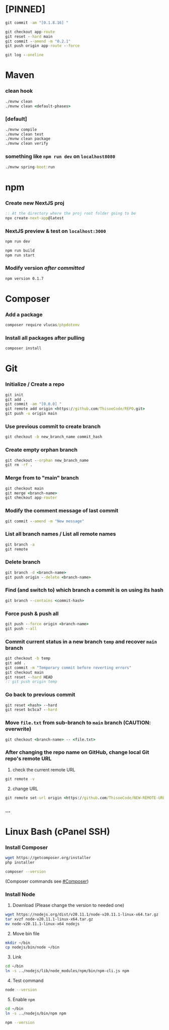 # [PINNED]
```bat
git commit -am "[0.1.8.16] "

git checkout app-route
git reset --hard main
git commit --amend -m "0.2.1"
git push origin app-route --force

git log --oneline
```



# Maven
### clean hook
```bat
./mvnw clean
./mvnw clean <default-phases>
```

### [default]
```bat
./mvnw compile
./mvnw clean test
./mvnw clean package
./mvnw clean verify
```

### something like `npm run dev` on `localhost8080`
```bat
./mvnw spring-boot:run
```



# npm
### Create new NextJS proj
```bat
:: At the directory where the proj root folder going to be
npx create-next-app@latest
```

### NextJS preview & test on `localhost:3000`
```bat
npm run dev

npm run build
npm run start
```

### Modify version **_after committed_**
```bat
npm version 0.1.7
```



# Composer
### Add a package
```bat
composer require vlucas/phpdotenv
```

### Install all packages after pulling
```bat
composer install
```



# Git
### Initialize / Create a repo
```bat
git init
git add .
git commit -am "[0.0.0] "
git remote add origin <https://github.com/ThisoeCode/REPO.git>
git push -u origin main
```

### Use previous commit to create branch
```bat
git checkout -b new_branch_name commit_hash
```

### Create empty orphan branch
```bat
git checkout --orphan new_branch_name
git rm -rf .
```

### Merge from <branch-name> to "main" branch
```bat
git checkout main
git merge <branch-name>
git checkout app-router
```

### Modify the comment message of last commit
```bat
git commit --amend -m "New message"
```

### List all branch names / List all remote names
```bat
git branch -a
git remote
```

### Delete branch
```bat
git branch -d <branch-name>
git push origin --delete <branch-name>
```

### Find (and switch to) which branch a commit is on using its hash
```bat
git branch --contains <commit-hash>
```

### Force push & push all
```bat
git push --force origin <branch-name>
git push --all
```

### Commit current status in a new branch `temp` and recover `main` branch
```bat
git checkout -b temp
git add .
git commit -m "Temporary commit before reverting errors"
git checkout main
git reset --hard HEAD
:: git push origin temp
```

### Go back to previous commit
```bat
git reset <hash> --hard
git reset bc5ca7 --hard
```

### Move `file.txt` from sub-branch to `main` branch (CAUTION: overwrite)
```bat
git checkout <branch-name> -- <file.txt>
```

### After changing the repo name on GitHub, change local Git repo's remote URL

  1. check the current remote URL
  ```bat
  git remote -v
  ```

  2. change URL
  ```bat
  git remote set-url origin <https://github.com/ThisoeCode/NEW-REMOTE-URL.git>
  ```

### ...



# Linux Bash (cPanel SSH)

### Install Composer
```bash
wget https://getcomposer.org/installer
php installer

composer --version
```
(Composer commands see [#Composer](#composer))

### Install Node

  1. Download (Please change the version to needed one)
  ```bash
  wget https://nodejs.org/dist/v20.11.1/node-v20.11.1-linux-x64.tar.gz
  tar xvzf node-v20.11.1-linux-x64.tar.gz
  mv node-v20.11.1-linux-x64 nodejs
  ```
  2. Move bin file
  ```bash
  mkdir ~/bin
  cp nodejs/bin/node ~/bin
  ```
  3. Link
  ```bash
  cd ~/bin
  ln -s ../nodejs/lib/node_modules/npm/bin/npm-cli.js npm
  ```
  4. Test command
  ```bash
  node --version
  ```
  5. Enable `npm`
  ```bash
  cd ~/bin
  ln -s ../nodejs/bin/npm npm
  
  npm --version
  ```


